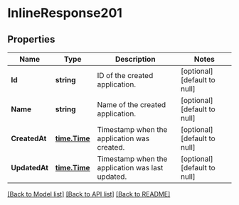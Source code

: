 # InlineResponse201

## Properties
Name | Type | Description | Notes
------------ | ------------- | ------------- | -------------
**Id** | **string** | ID of the created application. | [optional] [default to null]
**Name** | **string** | Name of the created application. | [optional] [default to null]
**CreatedAt** | [**time.Time**](time.Time.md) | Timestamp when the application was created. | [optional] [default to null]
**UpdatedAt** | [**time.Time**](time.Time.md) | Timestamp when the application was last updated. | [optional] [default to null]

[[Back to Model list]](../README.md#documentation-for-models) [[Back to API list]](../README.md#documentation-for-api-endpoints) [[Back to README]](../README.md)

